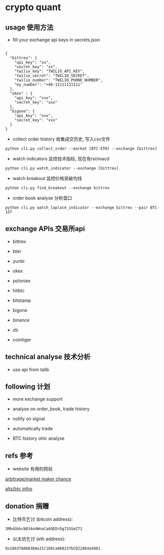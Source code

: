 # crypto quant

## usage 使用方法

- fill your exchange api keys in secrets.json

```

{
  "bittrex": {
    "api_key": "xx",
    "secret_key": "xx",
    "twilio_key": "TWILIO_API_KEY",
    "twilio_secret": "TWILIO_SECRET",
    "twilio_number": "TWILIO_PHONE_NUMBER",
    "my_number": "+86-11111111111"
  },
  "okex" : {
    "api_key": "xxx",
    "secret_key": "xxx"
  },
  "bigone": {
    "api_key": "xxx",
    "secret_key": "xxx"
  }
}

```

- collect order history  收集成交历史, 写入csv文件

 `python cli.py collect_order --market [BTC-ETH] --exchange [bittrex]`

- watch indicators       监控技术指标, 现在有rsi/macd

 `python cli.py watch_indicator --exchange [bittrex]`

- watch breakout         监控价格突破均线

 `python cli.py find_breakout --exchange bittrex`

- order book analyse     分析盘口

 `python cli.py watch_laplace_indicator --exchange bittrex --pair BTC-1ST`

## exchange APIs 交易所api

- bittrex

- bter

- yunbi

- okex

- poloniex

- hitbtc

- bitstamp

- bigone

- binance

- zb

- cointiger

## technical analyse 技术分析

- use api from talib


## following 计划

- more exchange support

- analyse on order_book, trade history

- notify on signal

- automatically trade

- BTC history ohlc analyse


## refs 参考

- website 有用的网站

 [arbitrage/market maker chance](http://data.bitcoinity.org/)
 
 [alts/btc infos](https://coinmarketcap.com/)

## donation 捐赠

- 比特币乞讨  (bitcoin address):
 
 `3MbdGbkcN834o4WnoCa6QEDrDg72GSmZ72`
 
- 以太坊乞讨 (eth address):

 `0x1863fA0683DAe31C1D6Ca068237bCD228D4a4881`
